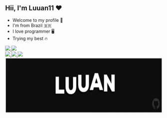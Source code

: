 ## Hii, I'm Luuan11 ❤️
- Welcome to my profile 🌟
- I'm from Brazil 🇧🇷
- I love programmer 🖥️
- Trying my best 🔥

<div>
  <a href="https://github.com/Luuan11">
  <img height="150em" src="https://github-readme-stats.vercel.app/api?username=Luuan11&show_icons=true&theme=dark&include_all_commits=true&count_private=true"/>
  <img height="150em" src="https://github-readme-stats.vercel.app/api/top-langs/?username=Luuan11&layout=compact&langs_count=7&theme=dark"/>
</div>
 <img src= "https://komarev.com/ghpvc/?username=Luuan11&color=980fe3" />
 <img src= "https://badges.pufler.dev/visits/Luuan11/Luuan11" /> 
 <img src= "https://badges.pufler.dev/repos/Luuan11" /> <br>
 <img src="Luuan.gif" height="180px"/> 


 
